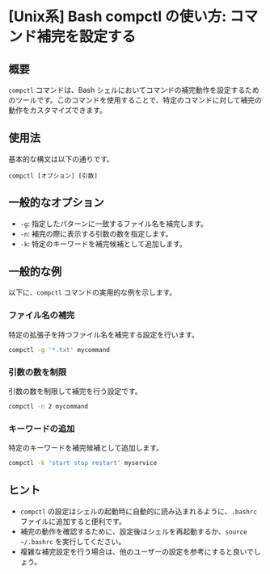 # [Unix系] Bash compctl の使い方: コマンド補完を設定する

## 概要
`compctl` コマンドは、Bash シェルにおいてコマンドの補完動作を設定するためのツールです。このコマンドを使用することで、特定のコマンドに対して補完の動作をカスタマイズできます。

## 使用法
基本的な構文は以下の通りです。

```
compctl [オプション] [引数]
```

## 一般的なオプション
- `-g`: 指定したパターンに一致するファイル名を補完します。
- `-n`: 補完の際に表示する引数の数を指定します。
- `-k`: 特定のキーワードを補完候補として追加します。

## 一般的な例
以下に、`compctl` コマンドの実用的な例を示します。

### ファイル名の補完
特定の拡張子を持つファイル名を補完する設定を行います。

```bash
compctl -g '*.txt' mycommand
```

### 引数の数を制限
引数の数を制限して補完を行う設定です。

```bash
compctl -n 2 mycommand
```

### キーワードの追加
特定のキーワードを補完候補として追加します。

```bash
compctl -k 'start stop restart' myservice
```

## ヒント
- `compctl` の設定はシェルの起動時に自動的に読み込まれるように、`.bashrc` ファイルに追加すると便利です。
- 補完の動作を確認するために、設定後はシェルを再起動するか、`source ~/.bashrc` を実行してください。
- 複雑な補完設定を行う場合は、他のユーザーの設定を参考にすると良いでしょう。